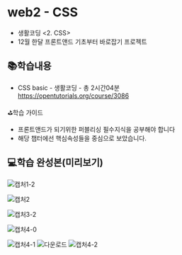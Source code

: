 # web2 - CSS
- 생활코딩 <2. CSS>
- 12월 한달 프론트앤드 기초부터 바로잡기 프로젝트

## 📚학습내용
-  CSS basic - 생활코딩 - 총 2시간04분<br>
    https://opentutorials.org/course/3086

⛳학습 가이드
- 프론트앤드가 되기위한 퍼블리싱 필수지식을 공부해야 합니다
- 해당 챕터에선 핵심속성들을 중심으로 보았습니다.

## 💻학습 완성본(미리보기)
![캡처1-2](https://user-images.githubusercontent.com/48710889/119211185-91bb8a80-baeb-11eb-9e13-5cf81ea25685.PNG)

![캡처2](https://user-images.githubusercontent.com/48710889/119211192-9da74c80-baeb-11eb-8ac4-52f5e87564c1.PNG)

![캡처3-2](https://user-images.githubusercontent.com/48710889/119211229-dd6e3400-baeb-11eb-93aa-270833dff752.PNG)

![캡처4-0](https://user-images.githubusercontent.com/48710889/119211250-fa0a6c00-baeb-11eb-9220-1caff08c2c19.PNG)

![캡처4-1](https://user-images.githubusercontent.com/48710889/119211401-d85db480-baec-11eb-8041-0bd20e0be342.PNG)
![다운로드](https://user-images.githubusercontent.com/48710889/119211411-e4497680-baec-11eb-94ee-a9b681ee0975.png)
![캡처4-2](https://user-images.githubusercontent.com/48710889/119211412-e4e20d00-baec-11eb-9486-f72d5307b192.PNG)
